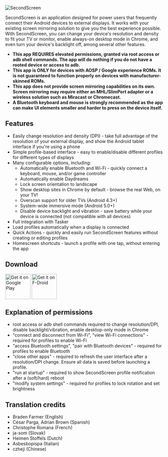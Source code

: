 ![SecondScreen](http://i.imgur.com/EkYuo7A.png "SecondScreen")

SecondScreen is an application designed for power users that frequently connect their Android devices to external displays. It works with your existing screen mirroring solution to give you the best experience possible. With SecondScreen, you can change your device's resolution and density to fit your TV or monitor, enable always-on desktop mode in Chrome, and even turn your device's backlight off, among several other features.

* **This app REQUIRES elevated permissions, granted via root access or adb shell commands. The app will do nothing if you do not have a rooted device or access to adb.**
* **This app is ONLY for devices with AOSP / Google experience ROMs. It is not guaranteed to function properly on devices with manufacturer-skinned ROMs.**
* **This app does not provide screen mirroring capabilities on its own. Screen mirroring may require either an MHL/SlimPort adapter or a wireless solution such as Miracast or Chromecast.**
* **A Bluetooth keyboard and mouse is strongly recommended as the app can make UI elements smaller and harder to press on the device itself.**

## Features
* Easily change resolution and density (DPI) - take full advantage of the resolution of your external display, and show the Android tablet interface if you're using a phone
* Simple profile-based interface - easy to enable/disable different profiles for different types of displays
* Many configurable options, including:
    * Automatically enable Bluetooth and Wi-Fi - quickly connect a keyboard, mouse, and/or game controller
    * Automatically enable Daydreams
    * Lock screen orientation to landscape
    * Show desktop sites in Chrome by default - browse the real Web, on your TV!
    * Overscan support for older TVs (Android 4.3+)
    * System-wide immersive mode (Android 5.0+)
    * Disable device backlight and vibration - save battery while your device is connected (not compatible with all devices)
* Full integration with Tasker
* Load profiles automatically when a display is connected
* Quick Actions - quickly and easily run SecondScreen features without creating or editing profiles
* Homescreen shortcuts - launch a profile with one tap, without entering the app

## Download
[<img src="https://play.google.com/intl/en_us/badges/images/generic/en_badge_web_generic.png"
      alt="Get it on Google Play"
      height="80"
      align="middle">](https://play.google.com/store/apps/details?id=com.farmerbb.secondscreen.free)
[<img src="https://fdroid.gitlab.io/artwork/badge/get-it-on.png"
      alt="Get it on F-Droid"
      height="80"
      align="middle">](https://f-droid.org/packages/com.farmerbb.secondscreen.free/)

## Explanation of permissions
* root access or adb shell commands required to change resolution/DPI, disable backlight/vibration, enable desktop-only mode in Chrome
* "connect and disconnect from Wi-Fi", "view Wi-Fi connections" - required for profiles to enable Wi-Fi
* "access Bluetooth settings", "pair with Bluetooth devices" - required for profiles to enable Bluetooth
* "close other apps" - required to refresh the user interface after a resolution/DPI change. Ensure all data is saved before launching a profile.
* "run at startup" - required to show SecondScreen profile notification after a (soft/hard) reboot
* "modify system settings" - required for profiles to lock rotation and set brightness

## Translation credits
* Braden Farmer (English)
* César Parga, Adrian Brown (Spanish)
* Christophe Romana (French)
* ja-som (Slovak)
* Heimen Stoffels (Dutch)
* Asbesbopispa (Italian)
* czheji (Chinese)

